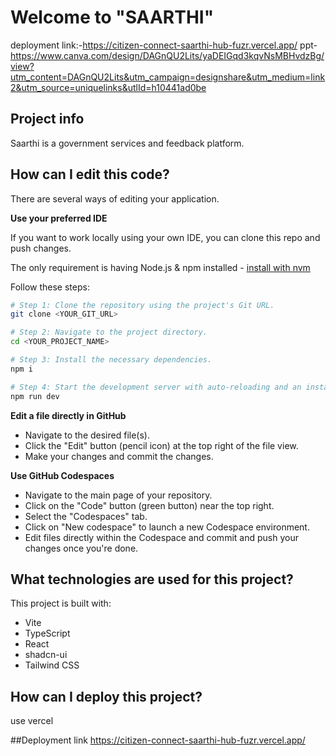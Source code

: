 # Welcome to "SAARTHI"

deployment link:-https://citizen-connect-saarthi-hub-fuzr.vercel.app/
ppt-https://www.canva.com/design/DAGnQU2Lits/yaDEIGqd3kqvNsMBHvdzBg/view?utm_content=DAGnQU2Lits&utm_campaign=designshare&utm_medium=link2&utm_source=uniquelinks&utlId=h10441ad0be

## Project info
Saarthi is a government services and feedback platform.


## How can I edit this code?

There are several ways of editing your application.


**Use your preferred IDE**

If you want to work locally using your own IDE, you can clone this repo and push changes. 

The only requirement is having Node.js & npm installed - [install with nvm](https://github.com/nvm-sh/nvm#installing-and-updating)

Follow these steps:

```sh
# Step 1: Clone the repository using the project's Git URL.
git clone <YOUR_GIT_URL>

# Step 2: Navigate to the project directory.
cd <YOUR_PROJECT_NAME>

# Step 3: Install the necessary dependencies.
npm i

# Step 4: Start the development server with auto-reloading and an instant preview.
npm run dev
```

**Edit a file directly in GitHub**

- Navigate to the desired file(s).
- Click the "Edit" button (pencil icon) at the top right of the file view.
- Make your changes and commit the changes.

**Use GitHub Codespaces**

- Navigate to the main page of your repository.
- Click on the "Code" button (green button) near the top right.
- Select the "Codespaces" tab.
- Click on "New codespace" to launch a new Codespace environment.
- Edit files directly within the Codespace and commit and push your changes once you're done.

## What technologies are used for this project?

This project is built with:

- Vite
- TypeScript
- React
- shadcn-ui
- Tailwind CSS

## How can I deploy this project?
use vercel

##Deployment link
https://citizen-connect-saarthi-hub-fuzr.vercel.app/

